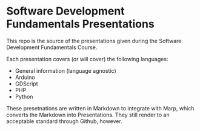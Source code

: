 # Software Development Fundamentals Presentations

This repo is the source of the presentations given during the Software Development Fundamentals Course.

Each presentation covers (or will cover) the following languages:

- General information (language agnostic)
- Arduino
- GDScript
- PHP
- Python

These presetnations are written in Markdown to integrate with Marp, which converts the Markdown into Presentations. They still render to an acceptable standard through Github, however.